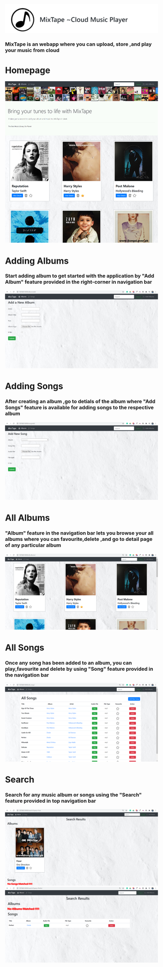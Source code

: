 <div float="left">
	<img src="screenshot/logo1.png"> 
	<h3>MixTape is an webapp where you can upload, store ,and play your music from cloud</h3>
</div>
<div>
	<h1>Homepage</h1>
	<img src="screenshot/homepage.png">
</div>

<div>
	<h1>Adding Albums </h1>
	<h3>Start adding album to get started with the application by "Add Album" feature provided in the right-corner in navigation bar </h3>
	<img src="screenshot/addalbum.png">
</div>

<div>
	<h1>Adding Songs </h1>
	<h3>After creating an album ,go to detials of the album where "Add Songs" feature is available for adding songs to the respective album </h3>
	<img src="screenshot/addsong.png">
</div>

<div>
	<h1>All Albums</h1>
	<h3>"Album" feature in the navigation bar lets you browse your all albums where you can favourite,delete ,and go to detail page of any particular album</h3> 
	<img src="screenshot/allalbum.png">
</div>

<div>
	<h1>All Songs</h1>
	<h3>Once any song has been added to an album, you can play,favourite and delete by using "Song" feature provided in the navigation bar</h3>
	<img src="screenshot/allsongs.png">
</div>

<div>
	<h1>Search </h1>
	<h3>Search for any music album or songs using the "Search" feature provided in top navigation bar</h3>
	<img src="screenshot/albumsearch.png">
	<img src="screenshot/searchsong.png">
</div>





